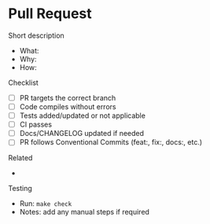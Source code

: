 # Pull Request

Short description
- What: <!-- one-line summary -->
- Why: <!-- one-line motivation -->
- How: <!-- brief approach -->

Checklist
- [ ] PR targets the correct branch <!-- i.e., develop -->
- [ ] Code compiles without errors
- [ ] Tests added/updated or not applicable
- [ ] CI passes
- [ ] Docs/CHANGELOG updated if needed
- [ ] PR follows Conventional Commits (feat:, fix:, docs:, etc.)

Related
- <!-- Fixes # (optional) -->

Testing
- Run: `make check`
- Notes: add any manual steps if required